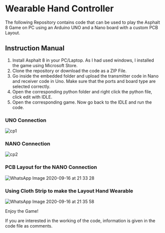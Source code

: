 # Wearable Hand Controller
The following Repository contains code that can be used to play the Asphalt 8 Game on PC using an Arduino UNO and a Nano board with a custom PCB Layout.

## Instruction Manual
1. Install Asphalt 8 in your PC/Laptop. As I had used windows, I installed the game using Microsoft Store.
2. Clone the repository or download the code as a ZIP File.
3. Go inside the embedded folder and upload the transmitter code in Nano and receiver code in Uno. Make sure that the ports and board type are selected correctly.
4. Open the corresponding python folder and right click the python file, click edit with IDLE.
5. Open the corresponding game. Now go back to the IDLE and run the code.

### UNO Connection
![cp1](https://user-images.githubusercontent.com/49578449/93364141-d2307d80-f865-11ea-8077-be7f8daedfc9.JPG)

### NANO Connection
![cp2](https://user-images.githubusercontent.com/49578449/93364158-d8265e80-f865-11ea-9802-ef9f0b9530a5.JPG)

### PCB Layout for the NANO Connection
![WhatsApp Image 2020-09-16 at 21 33 28](https://user-images.githubusercontent.com/49578449/93364180-df4d6c80-f865-11ea-8618-c9379b4b4edc.jpeg)

### Using Cloth Strip to make the Layout Hand Wearable
![WhatsApp Image 2020-09-16 at 21 35 58](https://user-images.githubusercontent.com/49578449/93364193-e2e0f380-f865-11ea-9b20-b71c4d30a194.jpeg)

Enjoy the Game!

If you are interested in the working of the code, information is given in the code file as comments.
